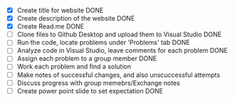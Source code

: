 - [x] Create title for website DONE
- [x] Create description of the website DONE
- [x] Create Read.me DONE
- [ ] Clone files to Github Desktop and upload them to Visual Studio DONE
- [ ] Run the code, locate problems under 'Problems' tab DONE
- [ ] Analyze code in Visual Studio, leave comments for each problem DONE
- [ ] Assign each problem to a group member DONE
- [ ] Work each problem and find a solution
- [ ] Make notes of successful changes, and also unscuccessful attempts
- [ ] Discuss progress with group memebrs/Exchange notes
- [ ] Create power point slide to set expectation DONE
